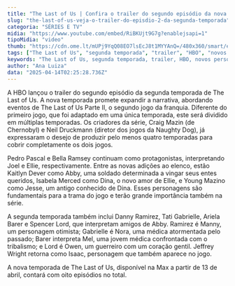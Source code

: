 ```yaml
---
title: "The Last of Us | Confira o trailer do segundo episódio da nova temporada"
slug: "the-last-of-us-veja-o-trailer-do-episdio-2-da-segunda-temporada"
categoria: "SÉRIES E TV"
midia: "https://www.youtube.com/embed/RiBKUjt9G7g?enablejsapi=1"
tipoMidia: "video"
thumb: "https://cdn.ome.lt/mUPj9YqQ08EO7lsEcJ8t1MYYAnQ=/480x360/smart/extras/conteudos/GoWg3AcXoAAYgS1.jpeg"
tags: ["The Last of Us", "segunda temporada", "trailer", "HBO", "novos personagens"]
keywords: "The Last of Us, segunda temporada, trailer, HBO, novos personagens"
author: "Ana Luiza"
data: "2025-04-14T02:25:28.736Z"
---
```


A HBO lançou o trailer do segundo episódio da segunda temporada de The Last of Us. A nova temporada promete expandir a narrativa, abordando eventos de The Last of Us Parte II, o segundo jogo da franquia. Diferente do primeiro jogo, que foi adaptado em uma única temporada, este será dividido em múltiplas temporadas. Os criadores da série, Craig Mazin (de Chernobyl) e Neil Druckmann (diretor dos jogos da Naughty Dog), já expressaram o desejo de produzir pelo menos quatro temporadas para cobrir completamente os dois jogos.

Pedro Pascal e Bella Ramsey continuam como protagonistas, interpretando Joel e Ellie, respectivamente. Entre as novas adições ao elenco, estão Kaitlyn Dever como Abby, uma soldado determinada a vingar seus entes queridos, Isabela Merced como Dina, o novo amor de Ellie, e Young Mazino como Jesse, um antigo conhecido de Dina. Esses personagens são fundamentais para a trama do jogo e terão grande importância também na série.

A segunda temporada também inclui Danny Ramirez, Tati Gabrielle, Ariela Barer e Spencer Lord, que interpretam amigos de Abby. Ramirez é Manny, um personagem otimista; Gabrielle é Nora, uma médica atormentada pelo passado; Barer interpreta Mel, uma jovem médica confrontada com o tribalismo; e Lord é Owen, um guerreiro com um coração gentil. Jeffrey Wright retorna como Isaac, personagem que também aparece no jogo.

A nova temporada de The Last of Us, disponível na Max a partir de 13 de abril, contará com oito episódios no total.
